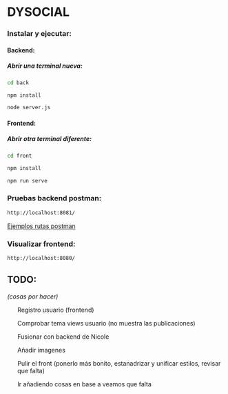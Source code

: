 # DYSOCIAL

### Instalar y ejecutar:

#### Backend:

##### Abrir una terminal nueva:

```sh
cd back 
```

```sh
npm install 
```

```sh
node server.js 
```

#### Frontend:

##### Abrir otra terminal diferente:

```sh
cd front 
```

```sh
npm install 
```

```sh
npm run serve
```


### Pruebas backend postman:

```sh
http://localhost:8081/
```

<a href="https://docs.google.com/document/d/1vT3eI5Cbwn1zyM2TznEe-jfwEJJ3bgjMPoFU2kIMnN4/edit">Ejemplos rutas postman</a>


### Visualizar frontend:

```sh
http://localhost:8080/
```


## TODO:

<i>(cosas por hacer)</i>
<p>
<ul>Registro usuario (frontend)</ul>
<ul>Comprobar tema views usuario (no muestra las publicaciones)</ul>
<ul>Fusionar con backend de Nicole</ul>
<ul>Añadir imagenes</ul>
<ul>Pulir el front (ponerlo más bonito, estanadrizar y unificar estilos, revisar que falta)</ul>
<ul>Ir añadiendo cosas en base a veamos que falta</ul>
</p>
